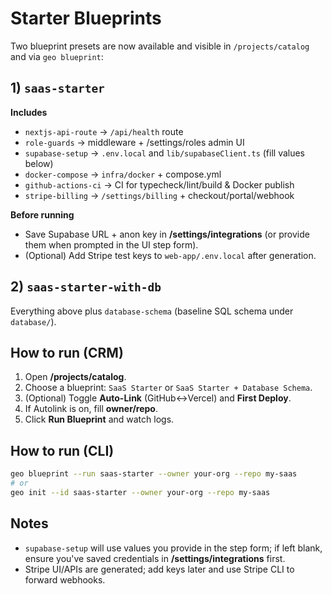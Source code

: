 # Starter Blueprints

Two blueprint presets are now available and visible in `/projects/catalog` and via `geo blueprint`:

## 1) `saas-starter`
**Includes**
- `nextjs-api-route` → `/api/health` route
- `role-guards` → middleware + /settings/roles admin UI
- `supabase-setup` → `.env.local` and `lib/supabaseClient.ts` (fill values below)
- `docker-compose` → `infra/docker` + compose.yml
- `github-actions-ci` → CI for typecheck/lint/build & Docker publish
- `stripe-billing` → `/settings/billing` + checkout/portal/webhook

**Before running**
- Save Supabase URL + anon key in **/settings/integrations** (or provide them when prompted in the UI step form).
- (Optional) Add Stripe test keys to `web-app/.env.local` after generation.

## 2) `saas-starter-with-db`
Everything above plus `database-schema` (baseline SQL schema under `database/`).

## How to run (CRM)
1. Open **/projects/catalog**.
2. Choose a blueprint: `SaaS Starter` or `SaaS Starter + Database Schema`.
3. (Optional) Toggle **Auto-Link** (GitHub↔Vercel) and **First Deploy**.
4. If Autolink is on, fill **owner/repo**.
5. Click **Run Blueprint** and watch logs.

## How to run (CLI)
```bash
geo blueprint --run saas-starter --owner your-org --repo my-saas
# or
geo init --id saas-starter --owner your-org --repo my-saas
```

## Notes
- `supabase-setup` will use values you provide in the step form; if left blank, ensure you've saved credentials in **/settings/integrations** first.
- Stripe UI/APIs are generated; add keys later and use Stripe CLI to forward webhooks.
